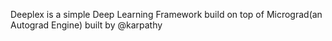 Deeplex is a simple Deep Learning Framework build on top of Micrograd(an Autograd Engine) built by @karpathy
